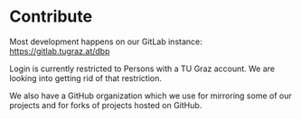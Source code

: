 # Contribute

Most development happens on our GitLab instance: https://gitlab.tugraz.at/dbp

Login is currently restricted to Persons with a TU Graz account. We are looking
into getting rid of that restriction.

We also have a GitHub organization which we use for mirroring some of our
projects and for forks of projects hosted on GitHub.